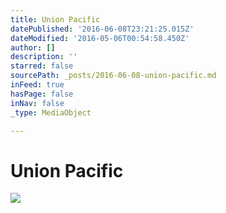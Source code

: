 ```yaml
---
title: Union Pacific
datePublished: '2016-06-08T23:21:25.015Z'
dateModified: '2016-05-06T00:54:58.450Z'
author: []
description: ''
starred: false
sourcePath: _posts/2016-06-08-union-pacific.md
inFeed: true
hasPage: false
inNav: false
_type: MediaObject

---
```

# Union Pacific
![](https://the-grid-user-content.s3-us-west-2.amazonaws.com/c2b48d0b-c79c-4eb3-a23c-29bb3b8f4186.jpg)